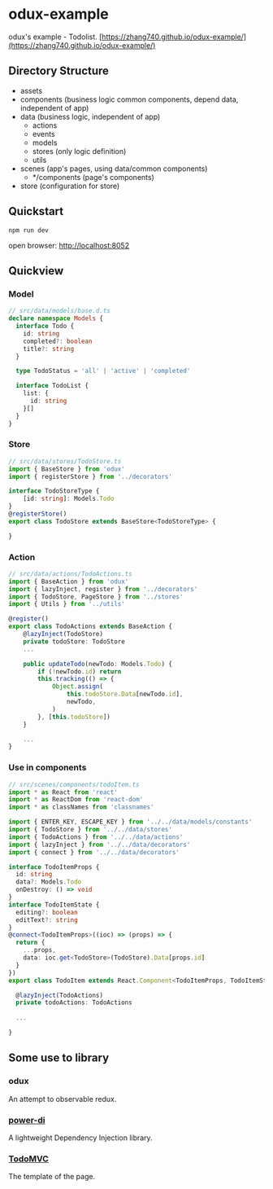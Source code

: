 # odux-example

odux's example - Todolist. [https://zhang740.github.io/odux-example/](https://zhang740.github.io/odux-example/)

## Directory Structure
- assets
- components (business logic common components, depend data, independent of app)
- data (business logic, independent of app)
    - actions
    - events
    - models
    - stores (only logic definition)
    - utils
- scenes (app's pages, using data/common components)
    - */components (page's components)
- store (configuration for store)

## Quickstart
```shell
npm run dev
```
open browser: [http://localhost:8052](http://localhost:8052)

## Quickview

### Model
```ts
// src/data/models/base.d.ts
declare namespace Models {
  interface Todo {
    id: string
    completed?: boolean
    title?: string
  }

  type TodoStatus = 'all' | 'active' | 'completed'

  interface TodoList {
    list: {
      id: string
    }[]
  }
}
```

### Store
```ts
// src/data/stores/TodoStore.ts
import { BaseStore } from 'odux'
import { registerStore } from '../decorators'

interface TodoStoreType {
    [id: string]: Models.Todo
}
@registerStore()
export class TodoStore extends BaseStore<TodoStoreType> {

}
```

### Action
```ts
// src/data/actions/TodoActions.ts
import { BaseAction } from 'odux'
import { lazyInject, register } from '../decorators'
import { TodoStore, PageStore } from '../stores'
import { Utils } from '../utils'

@register()
export class TodoActions extends BaseAction {
    @lazyInject(TodoStore)
    private todoStore: TodoStore
    ...

    public updateTodo(newTodo: Models.Todo) {
        if (!newTodo.id) return
        this.tracking(() => {
            Object.assign(
                this.todoStore.Data[newTodo.id],
                newTodo,
            )
        }, [this.todoStore])
    }

    ...
}
```

### Use in components
```ts
// src/scenes/components/todoItem.ts
import * as React from 'react'
import * as ReactDom from 'react-dom'
import * as classNames from 'classnames'

import { ENTER_KEY, ESCAPE_KEY } from '../../data/models/constants'
import { TodoStore } from '../../data/stores'
import { TodoActions } from '../../data/actions'
import { lazyInject } from '../../data/decorators'
import { connect } from '../../data/decorators'

interface TodoItemProps {
  id: string
  data?: Models.Todo
  onDestroy: () => void
}
interface TodoItemState {
  editing?: boolean
  editText?: string
}
@connect<TodoItemProps>((ioc) => (props) => {
  return {
    ...props,
    data: ioc.get<TodoStore>(TodoStore).Data[props.id]
  }
})
export class TodoItem extends React.Component<TodoItemProps, TodoItemState> {

  @lazyInject(TodoActions)
  private todoActions: TodoActions
  
  ...

}
```

## Some use to library
### odux
An attempt to observable redux.

### [power-di](https://github.com/zhang740/power-di)
A lightweight Dependency Injection library.

### [TodoMVC](https://github.com/tastejs/todomvc)
The template of the page.
